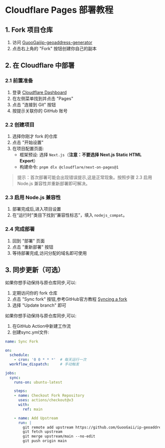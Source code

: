 # Cloudflare Pages 部署教程

## 1. Fork 项目仓库

1. 访问 [GuooGaiiip-geoaddress-generator](https://github.com/GuooGaii/ip-geoaddress-generator)
2. 点击右上角的 "Fork" 按钮创建你自己的副本

## 2. 在 Cloudflare 中部署

### 2.1 前置准备
1. 登录 [Cloudflare Dashboard](https://dash.cloudflare.com)
2. 在左侧菜单找到并点击 "Pages"
3. 点击 "连接到 Git" 按钮
4. 按提示关联你的 GitHub 账号

### 2.2 创建项目
1. 选择你刚才 fork 的仓库
2. 点击 "开始设置"
3. 在项目配置页面:
   - 框架预设: 选择 `Next.js`（**注意：不要选择 Next.js Static HTML Export**）
   - 构建命令: `pnpm dlx @cloudflare/next-on-pages@1`

> 提示：首次部署可能会出现错误提示,这是正常现象。按照步骤 2.3 启用 Node.js 兼容性并重新部署即可解决。

### 2.3 启用 Node.js 兼容性
1. 部署完成后,进入项目设置
2. 在“运行时”类目下找到“兼容性标志”，填入 `nodejs_compat`。

### 2.4 完成部署
1. 回到 "部署" 页面
2. 点击 "重新部署" 按钮
3. 等待部署完成,访问分配的域名即可使用

## 3. 同步更新（可选）

如果你想手动保持与原仓库同步,可以:

1. 定期访问你的 fork 仓库
2. 点击 "Sync fork" 按钮,参考GitHub官方教程 [Syncing a fork](https://docs.github.com/en/pull-requests/collaborating-with-pull-requests/working-with-forks/syncing-a-fork)
3. 选择 "Update branch" 即可

如果你想手动保持与原仓库同步,可以:

1. 在GitHub Action中新建工作流
2. 创建sync.yml文件:
```yaml
name: Sync Fork

on:
  schedule:
    - cron: '0 0 * * *'  # 每天运行一次
  workflow_dispatch:     # 手动触发

jobs:
  sync:
    runs-on: ubuntu-latest

    steps:
    - name: Checkout Fork Repository
      uses: actions/checkout@v3
      with:
        ref: main

    - name: Add Upstream
      run: |
        git remote add upstream https://github.com/GuooGaii/ip-geoaddress-generator
        git fetch upstream
        git merge upstream/main --no-edit
        git push origin main

```